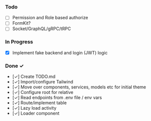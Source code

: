 ### Todo

- [ ] Permission and Role based authorize
- [ ] FormKit?
- [ ] Socket/GraphQL/gRPC/tRPC

### In Progress

- [x] Implement fake backend and login (JWT) logic

### Done ✓

- [✓] Create TODO.md
- [✓] Import/configure Tailwind
- [✓] Move over components, services, models etc for initial theme
- [✓] Configure root for relative
- [✓] Read endpoints from .env file / env vars
- [✓] Route/implement table
- [✓] Lazy load activity
- [✓] Loader component
